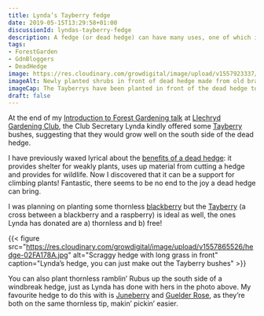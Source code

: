 ```yaml
---
title: Lynda’s Tayberry fedge
date: 2019-05-15T13:29:58+01:00
discussionId: lyndas-tayberry-fedge
description: A fedge (or dead hedge) can have many uses, one of which is as a support for scrambling soft fruit like the Tayberry.
tags: 
- ForestGarden
- GdnBloggers
- DeadHedge
image: https://res.cloudinary.com/growdigital/image/upload/v1557923337/tayberry-fedge-D68067CC.jpg
imageAlt: Newly planted shrubs in front of dead hedge made from old branches
imageCap: The Tayberrys have been planted in front of the dead hedge to much fanfare
draft: false
---
```


At the end of my [Introduction to Forest Gardening talk](https://www.forestgarden.wales/talks/ldgc/) at [Llechryd Gardening Club](https://www.facebook.com/LlechrydDGC/), the Club Secretary Lynda kindly offered some [Tayberry](https://www.rhs.org.uk/plants/details?plantid=4923) bushes, suggesting that they would grow well on the south side of the dead hedge.

I have previously waxed lyrical about the [benefits of a dead hedge](https://www.forestgarden.wales/blog/dead-hedging-forest-garden/): it provides shelter for weakly plants, uses up material from cutting a hedge and provides for wildlife. Now I discovered that it can be a support for climbing plants! Fantastic, there seems to be no end to the joy a dead hedge can bring.

I was planning on planting some thornless [blackberry](https://pfaf.org/user/plant.aspx?latinname=Rubus+fruticosus) but the [Tayberry](https://www.rhs.org.uk/plants/details?plantid=4923) (a cross between a blackberry and a raspberry) is ideal as well, the ones Lynda has donated are a) thornless and b) free!

{{< figure src="https://res.cloudinary.com/growdigital/image/upload/v1557865526/hedge-02FA178A.jpg" alt="Scraggy hedge with long grass in front" caption="Lynda’s hedge, you can just make out the Tayberry bushes" >}}

You can also plant thornless ramblin’ Rubus up the south side of a windbreak hedge, just as Lynda has done with hers in the photo above. My favourite hedge to do this with is [Juneberry](https://pfaf.org/user/Plant.aspx?LatinName=Amelanchier+canadensis) and [Guelder Rose](https://pfaf.org/user/Plant.aspx?LatinName=Viburnum+opulus), as they’re both on the same thornless tip, makin’ pickin’ easier.

